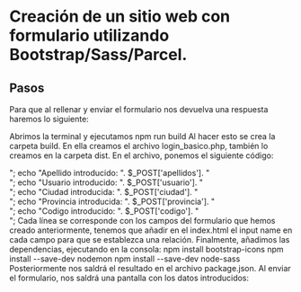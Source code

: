 # Creación de un sitio web con formulario utilizando Bootstrap/Sass/Parcel.
## Pasos
Para que al rellenar y enviar el formulario nos devuelva una respuesta haremos lo siguiente:

Abrimos la terminal y ejecutamos npm run build 
Al hacer esto se crea la carpeta build.
En ella creamos el archivo login_basico.php, también lo creamos en la carpeta dist. 
En el archivo, ponemos el siguiente código:

<?php
echo "Nombre introducido: ". $_POST['nombre']. "<br>";
echo "Apellido introducido: ". $_POST['apellidos']. "<br>";
echo "Usuario introducido: ". $_POST['usuario']. "<br>";
echo "Ciudad introducida: ". $_POST['ciudad']. "<br>";
echo "Provincia introducida: ". $_POST['provincia']. "<br>";
echo "Codigo introducido: ". $_POST['codigo']. "<br>";
Cada línea se corresponde con los campos del formulario que hemos creado anteriormente, tenemos que añadir en el index.html el input name en cada campo para que se establezca una relación.
Finalmente, añadimos las dependencias, ejecutando en la consola:
npm install bootstrap-icons
npm install --save-dev nodemon
npm install --save-dev node-sass
Posteriormente nos saldrá el resultado en el archivo package.json.

Al enviar el formulario, nos saldrá una pantalla con los datos introducidos:


